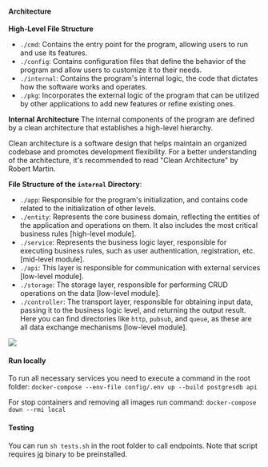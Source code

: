 #### Architecture

**High-Level File Structure**

- `./cmd`: Contains the entry point for the program, allowing users to run and use its features.
- `./config`: Contains configuration files that define the behavior of the program and allow users to customize it to their needs.
- `./internal`: Contains the program's internal logic, the code that dictates how the software works and operates.
- `./pkg`: Incorporates the external logic of the program that can be utilized by other applications to add new features or refine existing ones.

**Internal Architecture**
The internal components of the program are defined by a clean architecture that establishes a high-level hierarchy.

Clean architecture is a software design that helps maintain an organized codebase and promotes development flexibility. For a better understanding of the architecture, it's recommended to read "Clean Architecture" by Robert Martin.

**File Structure of the `internal` Directory**:

- `./app`: Responsible for the program's initialization, and contains code related to the initialization of other levels.
- `./entity`: Represents the core business domain, reflecting the entities of the application and operations on them. It also includes the most critical business rules [high-level module].
- `./service`: Represents the business logic layer, responsible for executing business rules, such as user authentication, registration, etc. [mid-level module].
- `./api`: This layer is responsible for communication with external services [low-level module].
- `./storage`: The storage layer, responsible for performing CRUD operations on the data [low-level module].
- `./controller`: The transport layer, responsible for obtaining input data, passing it to the business logic level, and returning the output result. Here you can find directories like `http`, `pubsub`, and `queue`, as these are all data exchange mechanisms [low-level module].

![](https://blog.cleancoder.com/uncle-bob/images/2012-08-13-the-clean-architecture/CleanArchitecture.jpg)

#### Run locally

To run all necessary services you need to execute a command in the root folder:
`docker-compose --env-file config/.env up --build postgresdb api`

For stop containers and removing all images run command:
`docker-compose down --rmi local`

#### Testing

You can run `sh tests.sh` in the root folder to call endpoints. Note that script requires [jq](https://jqlang.github.io/jq/download/) binary to be preinstalled.
